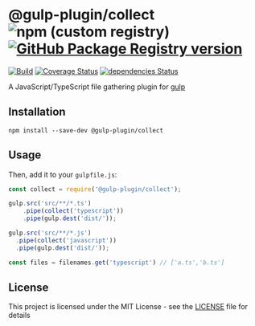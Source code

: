 # @gulp-plugin/collect ![npm (custom registry)](https://img.shields.io/npm/v/@gulp-plugin/collect?logo=npm) [![GitHub Package Registry version](https://img.shields.io/github/release/gulp-plugin/collect.svg?label=gpr&logo=github)](https://github.com/gulp-plugin/collect/packages/)

[![Build](https://github.com/gulp-plugin/collect/actions/workflows/node.js.yml/badge.svg)](https://github.com/gulp-plugin/collect/actions/workflows/node.js.yml)  [![Coverage Status](https://coveralls.io/repos/github/gulp-plugin/collect/badge.svg?branch=master)](https://coveralls.io/github/gulp-plugin/collect?branch=master) [![dependencies Status](https://david-dm.org/gulp-plugin/collect/status.svg)](https://david-dm.org/gulp-plugin/collect)

A JavaScript/TypeScript file gathering plugin for [gulp](https://github.com/gulpjs/gulp)

## Installation

```shell
npm install --save-dev @gulp-plugin/collect
```

## Usage

Then, add it to your `gulpfile.js`:

```typescript
const collect = require('@gulp-plugin/collect');

gulp.src('src/**/*.ts')
	.pipe(collect('typescript'))
	.pipe(gulp.dest('dist/'));

gulp.src('src/**/*.js')
  .pipe(collect('javascript'))
  .pipe(gulp.dest('dist/'));

const files = filenames.get('typescript') // ['a.ts','b.ts']
```

## License

This project is licensed under the MIT License - see the [LICENSE](LICENSE) file for details
